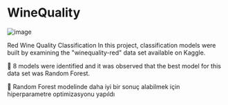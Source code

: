 # WineQuality
![image](https://github.com/izzettekbas/WineQuality/assets/87038595/b93c59a9-07d0-4ed1-a6f4-2052d795b00e)

Red Wine Quality Classification
In this project, classification models were built by examining the "winequality-red" data set available on Kaggle.

📌 8 models were identified and it was observed that the best model for this data set was Random Forest.

📌 Random Forest modelinde daha iyi bir sonuç alabilmek için hiperparametre optimizasyonu yapıldı

